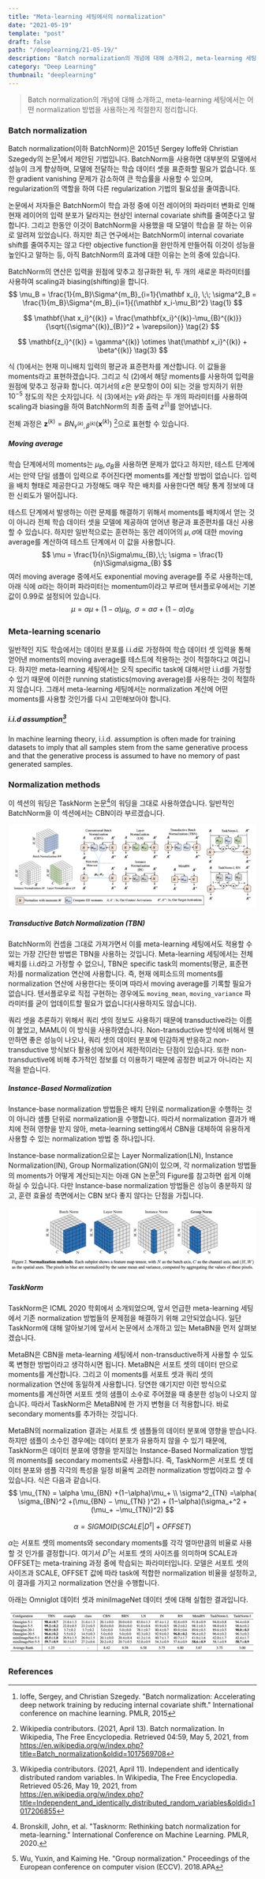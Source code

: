 ```yaml
---
title: "Meta-learning 세팅에서의 normalization"
date: "2021-05-19"
template: "post"
draft: false
path: "/deeplearning/21-05-19/"
description: "Batch normalization의 개념에 대해 소개하고, meta-learning 세팅에서는 어떤 normalization 방법을 사용하는게 적절한지 정리합니다. Batch normalization은 2015년 Sergey Ioffe와 Christian Szegedy의 논문에서 제안된 기법입니다. BatchNorm을 사용하면 대부분 모델의 성능이 향상됩니다."
category: "Deep Learning"
thumbnail: "deeplearning"
---
```


> Batch normalization의 개념에 대해 소개하고, meta-learning 세팅에서는 어떤 normalization 방법을 사용하는게 적절한지 정리합니다.

### Batch normalization

Batch normalization(이하 BatchNorm)은 2015년 Sergey Ioffe와 Christian Szegedy의 논문[^1]에서 제안된 기법입니다. BatchNorm을 사용하면 대부분의 모델에서 성능이 크게 향상하며, 모델에 전달하는 학습 데이터 셋을 표준화할 필요가 없습니다. 또한 gradient vanishing 문제가 감소하여 큰 학습률을 사용할 수 있으며, regularization의 역할을 하여 다른 regularization 기법의 필요성을 줄여줍니다.

논문에서 저자들은 BatchNorm이 학습 과정 중에 이전 레이어의 파라미터 변화로 인해 현재 레이어의 입력 분포가 달라지는 현상인 internal covariate shift를 줄여준다고 말합니다. 그리고 한동안 이것이 BatchNorm을 사용했을 때 모델이 학습을 잘 하는 이유로 알려져 있었습니다. 하지만 최근 연구에서는 BatchNorm이 internal covariate shift를 줄여주지는 않고 다만 objective function을 완만하게 만들어줘 이것이 성능을 높인다고 말하는 등, 아직 BatchNorm의 효과에 대한 이유는 논의 중에 있습니다.

BatchNorm의 연산은 입력을 원점에 맞추고 정규화한 뒤, 두 개의 새로운 파라미터를 사용하여 scaling과 biasing(shifting)을 합니다.
$$
\mu_B = \frac{1}{m_B}\Sigma^{m_B}_{i=1}{\mathbf x_i}, \;\;
\sigma^2_B = \frac{1}{m_B}\Sigma^{m_B}_{i=1}{(\mathbf x_i-\mu_B)^2} \tag{1}
$$

$$
\mathbf{\hat x_i}^{(k)} = \frac{\mathbf{x_i}^{(k)}-\mu_{B}^{(k)}}{\sqrt{{\sigma^{(k)}_{B}}^2 + \varepsilon}} \tag{2}
$$

$$
\mathbf{z_i}^{(k)} = \gamma^{(k)} \otimes \hat{\mathbf x_i}^{(k)} + \beta^{(k)} \tag{3}
$$

식 (1)에서는 현재 미니배치 입력의 평균과 표준편차를 계산합니다. 이 값들을 moments라고 표현하겠습니다. 그리고 식 (2)에서 해당 moments를 사용하여 입력을 원점에 맞추고 정규화 합니다. 여기서의 $\varepsilon$은 분모항이 0이 되는 것을 방지하기 위한 $10^{-5}$ 정도의 작은 숫자입니다. 식 (3)에서는 $\gamma$와 $\beta$라는 두 개의 파라미터를 사용하여 scaling과 biasing을 하여 BatchNorm의 최종 출력 $z^{(i)}$를 얻어냅니다.

전체 과정은 $\mathbf z^{(k)} = BN_{\gamma^{(k)},\beta^{(k)}}(\mathbf x^{(k)})$ [^2]으로 표현할 수 있습니다.

##### Moving average

학습 단계에서의 moments는 $\mu_{B}, \sigma_{B}$을 사용하면 문제가 없다고 하지만, 테스트 단계에서는 만약 단일 샘플이 입력으로 주어진다면 moments를 계산할 방법이 없습니다. 입력을 배치 형태로 제공한다고 가정해도 매우 작은 배치를 사용한다면 해당 통계 정보에 대한 신뢰도가 떨어집니다.

테스트 단계에서 발생하는 이런 문제를 해결하기 위해서 moments를 배치에서 얻는 것이 아니라 전체 학습 데이터 셋을 모델에 제공하여 얻어낸 평균과 표준편차를 대신 사용할 수 있습니다. 하지만 일반적으로는 훈련하는 동안 레이어의 $\mu, \sigma$에 대한 moving average를 계산하여 테스트 단계에서 이 값을 사용합니다. 
$$
\mu = \frac{1}{n}\Sigma\mu_{B},\;\; \sigma = \frac{1}{n}\Sigma\sigma_{B}
$$
여러 moving average 중에서도 exponential moving average를 주로 사용하는데, 아래 식에 $\alpha$라는 하이퍼 파라미터는 momentum이라고 부르며 텐서플로우에서는 기본값이 0.99로 설정되어 있습니다.
$$
\mu = \alpha\mu + (1-\alpha)\mu_{B},\;\; \sigma = \alpha\sigma + (1-\alpha)\sigma_{B}
$$

### Meta-learning scenario

일반적인 지도 학습에서는 데이터 분포를 i.i.d로 가정하여 학습 데이터 셋 입력을 통해 얻어낸 moments의 moving average를 테스트에 적용하는 것이 적절하다고 여깁니다. 하지만 meta-learning 세팅에서는 오직 specific task에 대해서만 i.i.d를 가정할 수 있기 때문에 이러한 running statistics(moving average)를 사용하는 것이 적절하지 않습니다. 그래서 meta-learning 세팅에서는 normalization 계산에 어떤 moments를 사용할 것인가를 다시 고민해보아야 합니다.

##### i.i.d assumption[^3]

In machine learning theory, i.i.d. assumption is often made for training datasets to imply that all samples stem from the same generative process and that the generative process is assumed to have no memory of past generated samples.

### Normalization methods

이 섹션의 워딩은 TaskNorm 논문[^4]의 워딩을 그대로 사용하였습니다. 일반적인 BatchNorm을 이 섹션에서는 CBN이라 부르겠습니다.

![img](../img/batchnorm1.png)

##### Transductive Batch Normalization (TBN)

BatchNorm의 컨셉을 그대로 가져가면서 이를 meta-learning 세팅에서도 적용할 수 있는 가장 간단한 방법은 TBN을 사용하는 것입니다. Meta-learning 세팅에서는 전체 배치를 i.i.d라고 가정할 수 없으니, TBN은 specific task의 moments(평균, 표준편차)를 normalization 연산에 사용합니다. 즉, 현재 에피소드의 moments를 normalization 연산에 사용한다는 뜻이며 따라서 moving average를 기록할 필요가 없습니다. 텐서플로우로 직접 구현하는 경우에도  `moving_mean`, `moving_variance` 파라미터를 굳이 업데이트할 필요가 없습니다(사용하지도 않습니다).

쿼리 셋을 추론하기 위해서 쿼리 셋의 정보도 사용하기 때문에 transductive라는 이름이 붙었고, MAML이 이 방식을 사용하였습니다. Non-transductive 방식에 비해서 웬만하면 좋은 성능이 나오나, 쿼리 셋의 데이터 분포에 민감하게 반응하고 non-transductive 방식보다 활용성에 있어서 제한적이라는 단점이 있습니다. 또한 non-transductive에 비해 추가적인 정보를 더 이용하기 때문에 공정한 비교가 아니라는 지적을 받습니다.

##### Instance-Based Normalization

Instance-base normalization 방법들은 배치 단위로 normalization을 수행하는 것이 아니라 샘플 단위로 normalization을 수행합니다. 따라서 normalization 결과가 배치에 전혀 영향을 받지 않아, meta-learning setting에서 CBN을 대체하여 유용하게 사용할 수 있는 normalization 방법 중 하나입니다.

Instance-base normalization으로는 Layer Normalization(LN), Instance Normalization(IN), Group Normalization(GN)이 있으며, 각 normalization 방법들의 moments가 어떻게 계산되는지는 아래 GN 논문[^5]의 Figure를 참고하면 쉽게 이해하실 수 있습니다. 다만 Instance-base normalization 방법들은 성능이 충분하지 않고, 훈련 효율성 측면에서는 CBN 보다 좋지 않다는 단점을 가집니다.

![img](../img/batchnorm3.png)

##### TaskNorm

TaskNorm은 ICML 2020 학회에서 소개되었으며, 앞서 언급한 meta-learning 세팅에서 기존 normalization 방법들의 문제점을 해결하기 위해 고안되었습니다. 일단 TaskNorm에 대해 알아보기에 앞서서 논문에서 소개하고 있는 MetaBN을 먼저 살펴보겠습니다.

MetaBN은 CBN을 meta-learning 세팅에서 non-transductive하게 사용할 수 있도록 변형한 방법이라고 생각하시면 됩니다. MetaBN은 서포트 셋의 데이터 만으로 moments를 계산합니다. 그리고 이 moments를 서포트 셋과 쿼리 셋의 normalization 연산에 동일하게 사용합니다. 당연한 얘기지만 이런 방식으로 moments를 계산하면 서포트 셋의 샘플이 소수로 주어졌을 때 충분한 성능이 나오지 않습니다. 따라서 TaskNorm은 MetaBN에 한 가지 변형을 더 적용합니다. 바로 secondary moments를 추가하는 것입니다. 

MetaBN의 normalization 결과는 서포트 셋 샘플들의 데이터 분포에 영향을 받습니다. 하지만 샘플이 소수인 경우에는 데이터 분포가 유용하지 않을 수 있기 때문에, TaskNorm은 데이터 분포에 영향을 받지않는 Instance-Based Normalization 방법의 moments를 secondary moments로 사용합니다. 즉, TaskNorm은 서포트 셋 데이터 분포와 샘플 각각의 특성을 일정 비율씩 고려한 normalization 방법이라고 할 수 있습니다. 식은 다음과 같습니다.
$$
\mu_{TN} = \alpha \mu_{BN} +(1−\alpha)\mu_+  \\
\sigma^2_{TN} =\alpha( \sigma_{BN}^2 +(\mu_{BN} − \mu_{TN} )^2) + (1−\alpha)(\sigma_+^2 +(\mu_+ −\mu_{TN})^2)
$$

$$
\alpha = SIGMOID(SCALE|D^\tau | + OFFSET)
$$

$\alpha$는 서포트 셋의 moments와 secondary moments를 각각 얼마만큼의 비율로 사용할 것 인가를 결정합니다. 여기서 $D^\tau$는 서포트 셋의 사이즈를 의미하며 SCALE과 OFFSET는 meta-training 과정 중에 학습되는 파라미터입니다. 모델은 서포트 셋의 사이즈과 SCALE, OFFSET 값에 따라 task에 적합한 normalization 비율을 설정하고, 이 결과를 가지고 normalization 연산을 수행합니다.

아래는 Omniglot 데이터 셋과 miniImageNet 데이터 셋에 대해 실험한 결과입니다.

![img](../img/batchnorm2.png)

### References

[^1]: Ioffe, Sergey, and Christian Szegedy. "Batch normalization: Accelerating deep network training by reducing internal covariate shift." International conference on machine learning. PMLR, 2015
[^2]: Wikipedia contributors. (2021, April 13). Batch normalization. In Wikipedia, The Free Encyclopedia. Retrieved 04:59, May 5, 2021, from https://en.wikipedia.org/w/index.php?title=Batch_normalization&oldid=1017569708
[^3]: Wikipedia contributors. (2021, April 11). Independent and identically distributed random variables. In Wikipedia, The Free Encyclopedia. Retrieved 05:26, May 19, 2021, from https://en.wikipedia.org/w/index.php?title=Independent_and_identically_distributed_random_variables&oldid=1017206855
[^4]: Bronskill, John, et al. "Tasknorm: Rethinking batch normalization for meta-learning." International Conference on Machine Learning. PMLR, 2020.
[^5]: Wu, Yuxin, and Kaiming He. "Group normalization." Proceedings of the European conference on computer vision (ECCV). 2018.APA
[^6]: Géron, Aurélien. Hands-on machine learning with Scikit-Learn, Keras, and TensorFlow: Concepts, tools, and techniques to build intelligent systems. O'Reilly Media, 2019.





